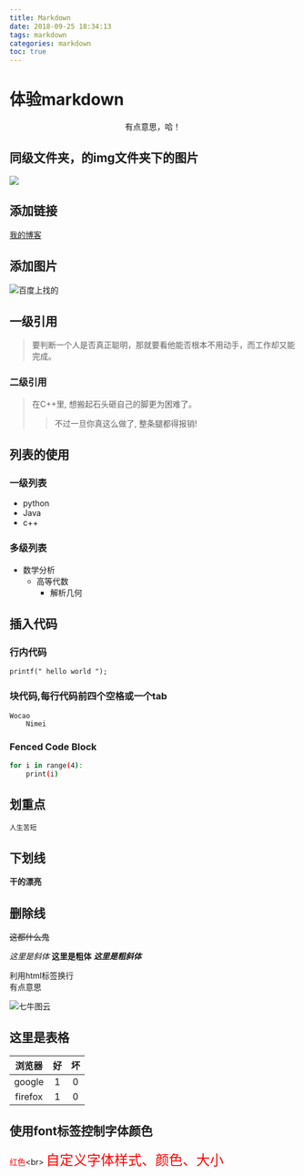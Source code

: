 ```yaml
---
title: Markdown
date: 2018-09-25 18:34:13
tags: markdown
categories: markdown
toc: true
---
```

# 体验markdown
<p align="center">有点意思，哈！</p>

## 同级文件夹，的img文件夹下的图片
![](/img/wocao.jpg)
## 添加链接
[我的博客](https://yeshan333.github.io/)

## 添加图片
![百度上找的](https://ss2.bdstatic.com/70cFvnSh_Q1YnxGkpoWK1HF6hhy/it/u=3965705221,2010595691&fm=26&gp=0.jpg)
<!-- more -->
## 一级引用

>要判断一个人是否真正聪明，那就要看他能否根本不用动手，而工作却又能完成。

### 二级引用
>在C++里, 想搬起石头砸自己的脚更为困难了。
>>不过一旦你真这么做了, 整条腿都得报销!

## 列表的使用

### 一级列表
* python
* Java
* c++
### 多级列表
* 数学分析
    * 高等代数
        * 解析几何

## 插入代码
### 行内代码
`printf(" hello world "); `

### 块代码,每行代码前四个空格或一个tab
    Wocao
        Nimei
### Fenced Code Block
```bash
for i in range(4):
    print(i)

```
## 划重点
`人生苦短`

## 下划线
__干的漂亮__

## 删除线
~~这都什么鬼~~

*这里是斜体*
**这里是粗体**
***这里是粗斜体***

利用html标签换行<br/>有点意思


![七牛图云](http://pflr7ix8q.bkt.clouddn.com/wocao.jpg)

## 这里是表格
| 浏览器 | 好 | 坏 |
|:-----:|:---:|:----:|
|google|1|0|
|firefox|1|0|

## 使用font标签控制字体颜色

<font color="red">红色</font><br\>
<font face="微软雅黑" color="red" size="5">自定义字体样式、颜色、大小</font>
